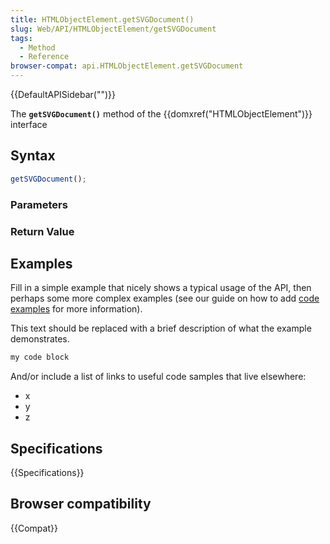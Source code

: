 ```yaml
---
title: HTMLObjectElement.getSVGDocument()
slug: Web/API/HTMLObjectElement/getSVGDocument
tags:
  - Method
  - Reference
browser-compat: api.HTMLObjectElement.getSVGDocument
---
```

{{DefaultAPISidebar("")}}

The **`getSVGDocument()`** method of the {{domxref("HTMLObjectElement")}} interface 

## Syntax

```js
getSVGDocument();
```

### Parameters



### Return Value



## Examples

Fill in a simple example that nicely shows a typical usage of the API, then perhaps some more complex examples (see our guide on how to add [code examples](/en-US/docs/MDN/Contribute/Structures/Code_examples) for more information).

This text should be replaced with a brief description of what the example demonstrates.

```js
my code block
```

And/or include a list of links to useful code samples that live elsewhere:

*   x
*   y
*   z

## Specifications

{{Specifications}}

## Browser compatibility

{{Compat}}

